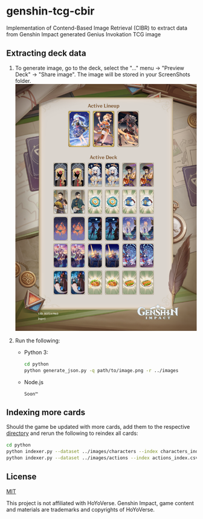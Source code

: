 # genshin-tcg-cbir

Implementation of Contend-Based Image Retrieval (CIBR) to extract data from Genshin Impact generated Genius Invokation TCG image

## Extracting deck data

1. To generate image, go to the deck, select the "..." menu -> "Preview Deck" -> "Share image". The image will be stored in your ScreenShots folder.
![Example Deck](samples/20221219214910.png)

2. Run the following:
   - Python 3:

     ```sh
     cd python
     python generate_json.py -q path/to/image.png -r ../images
     ```

   - Node.js

     ```text
     Soon™
     ```

## Indexing more cards

Should the game be updated with more cards, add them to the respective [directory](images) and rerun the following to reindex all cards:

```sh
cd python
python indexer.py --dataset ../images/characters --index characters_index.csv
python indexer.py --dataset ../images/actions --index actions_index.csv
```

## License

[MIT](LICENSE)

This project is not affiliated with HoYoVerse. Genshin Impact, game content and materials are trademarks and copyrights of HoYoVerse.
